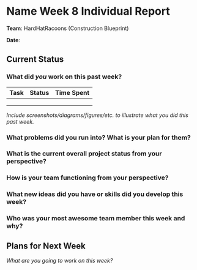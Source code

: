 # Name Week 8 Individual Report

**Team**: HardHatRacoons (Construction Blueprint)

**Date**: 

## Current Status

### What did _you_ work on this past week?

| Task | Status | Time Spent | 
| ---- | ------ | ---------- |
|      |        |            |
|      |        |            |
|      |        |            |

*Include screenshots/diagrams/figures/etc. to illustrate what you did this past week.*

### What problems did you run into? What is your plan for them?



### What is the current overall project status from your perspective? 



### How is your team functioning from your perspective?



### What new ideas did you have or skills did you develop this week?



### Who was your most awesome team member this week and why?



## Plans for Next Week

*What are you going to work on this week?*